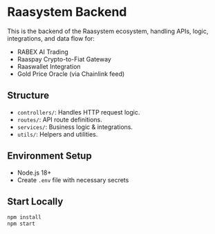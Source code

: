 # Raasystem Backend

This is the backend of the Raasystem ecosystem, handling APIs, logic, integrations, and data flow for:
- RABEX AI Trading
- Raaspay Crypto-to-Fiat Gateway
- Raaswallet Integration
- Gold Price Oracle (via Chainlink feed)

## Structure

- `controllers/`: Handles HTTP request logic.
- `routes/`: API route definitions.
- `services/`: Business logic & integrations.
- `utils/`: Helpers and utilities.

## Environment Setup

- Node.js 18+
- Create `.env` file with necessary secrets

## Start Locally

```bash
npm install
npm start
